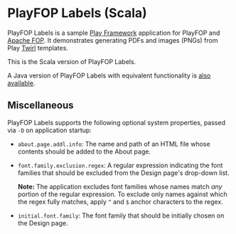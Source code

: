 PlayFOP Labels (Scala)
======================

PlayFOP Labels is a sample [Play Framework](https://www.playframework.com/) application for PlayFOP and [Apache FOP](https://xmlgraphics.apache.org/fop/).
It demonstrates generating PDFs and images (PNGs) from Play [Twirl](https://www.playframework.com/documentation/2.6.x/ScalaTemplates) templates.

This is the Scala version of PlayFOP Labels.

A Java version of PlayFOP Labels with equivalent functionality is [also available](../sample-java).

Miscellaneous
-------------

PlayFOP Labels supports the following optional system properties, passed via `-D` on application startup:

* `about.page.addl.info`: The name and path of an HTML file whose contents should be added to the About page.
* `font.family.exclusion.regex`: A regular expression indicating the font families that should be excluded from the Design page's drop-down list.

  **Note:** The application excludes font families whose names match _any_ portion of the regular expression. To exclude only names against which the regex fully matches, apply `^` and `$` anchor characters to the regex.
* `initial.font.family`: The font family that should be initially chosen on the Design page.
